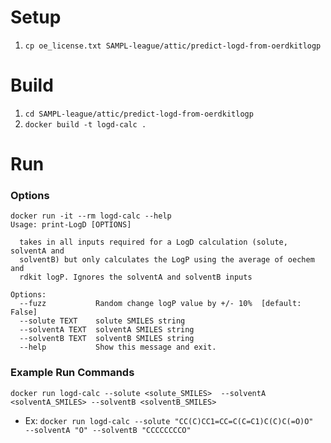 # Setup
1. `cp oe_license.txt SAMPL-league/attic/predict-logd-from-oerdkitlogp`

# Build
1. `cd SAMPL-league/attic/predict-logd-from-oerdkitlogp`
2. `docker build -t logd-calc .`

# Run
### Options
```
docker run -it --rm logd-calc --help
Usage: print-LogD [OPTIONS]

  takes in all inputs required for a LogD calculation (solute, solventA and
  solventB) but only calculates the LogP using the average of oechem and
  rdkit logP. Ignores the solventA and solventB inputs

Options:
  --fuzz           Random change logP value by +/- 10%  [default: False]
  --solute TEXT    solute SMILES string
  --solventA TEXT  solventA SMILES string
  --solventB TEXT  solventB SMILES string
  --help           Show this message and exit.
```

### Example Run Commands
`docker run logd-calc --solute <solute_SMILES>  --solventA <solventA_SMILES> --solventB <solventB_SMILES>`
* Ex: `docker run logd-calc --solute "CC(C)CC1=CC=C(C=C1)C(C)C(=O)O"  --solventA "O" --solventB "CCCCCCCCO"`

